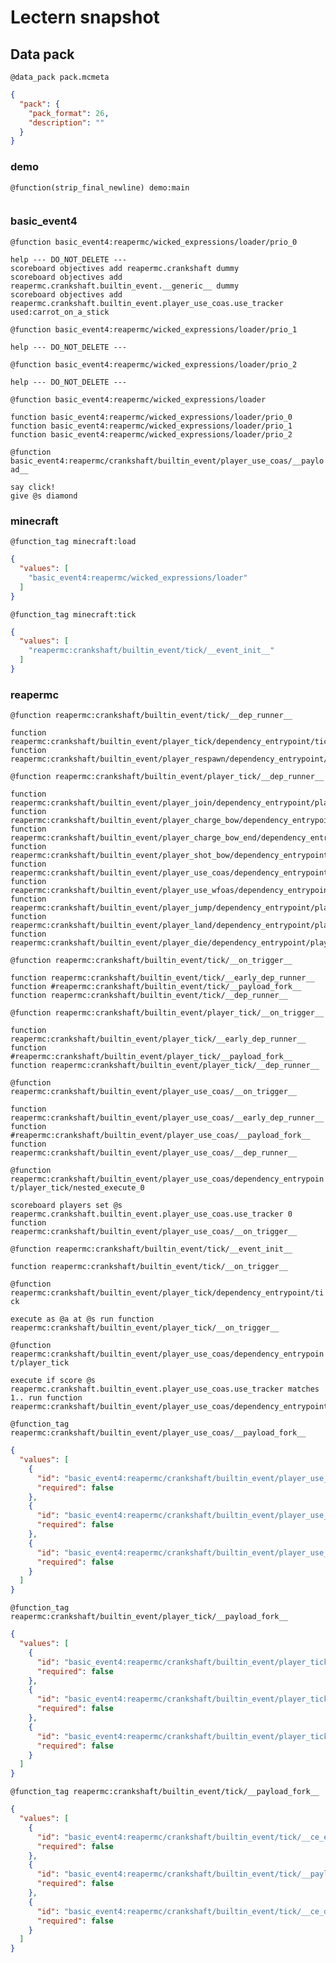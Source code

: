 # Lectern snapshot

## Data pack

`@data_pack pack.mcmeta`

```json
{
  "pack": {
    "pack_format": 26,
    "description": ""
  }
}
```

### demo

`@function(strip_final_newline) demo:main`

```mcfunction

```

### basic_event4

`@function basic_event4:reapermc/wicked_expressions/loader/prio_0`

```mcfunction
help --- DO_NOT_DELETE ---
scoreboard objectives add reapermc.crankshaft dummy
scoreboard objectives add reapermc.crankshaft.builtin_event.__generic__ dummy
scoreboard objectives add reapermc.crankshaft.builtin_event.player_use_coas.use_tracker used:carrot_on_a_stick
```

`@function basic_event4:reapermc/wicked_expressions/loader/prio_1`

```mcfunction
help --- DO_NOT_DELETE ---
```

`@function basic_event4:reapermc/wicked_expressions/loader/prio_2`

```mcfunction
help --- DO_NOT_DELETE ---
```

`@function basic_event4:reapermc/wicked_expressions/loader`

```mcfunction
function basic_event4:reapermc/wicked_expressions/loader/prio_0
function basic_event4:reapermc/wicked_expressions/loader/prio_1
function basic_event4:reapermc/wicked_expressions/loader/prio_2
```

`@function basic_event4:reapermc/crankshaft/builtin_event/player_use_coas/__payload__`

```mcfunction
say click!
give @s diamond
```

### minecraft

`@function_tag minecraft:load`

```json
{
  "values": [
    "basic_event4:reapermc/wicked_expressions/loader"
  ]
}
```

`@function_tag minecraft:tick`

```json
{
  "values": [
    "reapermc:crankshaft/builtin_event/tick/__event_init__"
  ]
}
```

### reapermc

`@function reapermc:crankshaft/builtin_event/tick/__dep_runner__`

```mcfunction
function reapermc:crankshaft/builtin_event/player_tick/dependency_entrypoint/tick
function reapermc:crankshaft/builtin_event/player_respawn/dependency_entrypoint/tick
```

`@function reapermc:crankshaft/builtin_event/player_tick/__dep_runner__`

```mcfunction
function reapermc:crankshaft/builtin_event/player_join/dependency_entrypoint/player_tick
function reapermc:crankshaft/builtin_event/player_charge_bow/dependency_entrypoint/player_tick
function reapermc:crankshaft/builtin_event/player_charge_bow_end/dependency_entrypoint/player_tick
function reapermc:crankshaft/builtin_event/player_shot_bow/dependency_entrypoint/player_tick
function reapermc:crankshaft/builtin_event/player_use_coas/dependency_entrypoint/player_tick
function reapermc:crankshaft/builtin_event/player_use_wfoas/dependency_entrypoint/player_tick
function reapermc:crankshaft/builtin_event/player_jump/dependency_entrypoint/player_tick
function reapermc:crankshaft/builtin_event/player_land/dependency_entrypoint/player_tick
function reapermc:crankshaft/builtin_event/player_die/dependency_entrypoint/player_tick
```

`@function reapermc:crankshaft/builtin_event/tick/__on_trigger__`

```mcfunction
function reapermc:crankshaft/builtin_event/tick/__early_dep_runner__
function #reapermc:crankshaft/builtin_event/tick/__payload_fork__
function reapermc:crankshaft/builtin_event/tick/__dep_runner__
```

`@function reapermc:crankshaft/builtin_event/player_tick/__on_trigger__`

```mcfunction
function reapermc:crankshaft/builtin_event/player_tick/__early_dep_runner__
function #reapermc:crankshaft/builtin_event/player_tick/__payload_fork__
function reapermc:crankshaft/builtin_event/player_tick/__dep_runner__
```

`@function reapermc:crankshaft/builtin_event/player_use_coas/__on_trigger__`

```mcfunction
function reapermc:crankshaft/builtin_event/player_use_coas/__early_dep_runner__
function #reapermc:crankshaft/builtin_event/player_use_coas/__payload_fork__
function reapermc:crankshaft/builtin_event/player_use_coas/__dep_runner__
```

`@function reapermc:crankshaft/builtin_event/player_use_coas/dependency_entrypoint/player_tick/nested_execute_0`

```mcfunction
scoreboard players set @s reapermc.crankshaft.builtin_event.player_use_coas.use_tracker 0
function reapermc:crankshaft/builtin_event/player_use_coas/__on_trigger__
```

`@function reapermc:crankshaft/builtin_event/tick/__event_init__`

```mcfunction
function reapermc:crankshaft/builtin_event/tick/__on_trigger__
```

`@function reapermc:crankshaft/builtin_event/player_tick/dependency_entrypoint/tick`

```mcfunction
execute as @a at @s run function reapermc:crankshaft/builtin_event/player_tick/__on_trigger__
```

`@function reapermc:crankshaft/builtin_event/player_use_coas/dependency_entrypoint/player_tick`

```mcfunction
execute if score @s reapermc.crankshaft.builtin_event.player_use_coas.use_tracker matches 1.. run function reapermc:crankshaft/builtin_event/player_use_coas/dependency_entrypoint/player_tick/nested_execute_0
```

`@function_tag reapermc:crankshaft/builtin_event/player_use_coas/__payload_fork__`

```json
{
  "values": [
    {
      "id": "basic_event4:reapermc/crankshaft/builtin_event/player_use_coas/__ce_early_dep_runner__",
      "required": false
    },
    {
      "id": "basic_event4:reapermc/crankshaft/builtin_event/player_use_coas/__payload__",
      "required": false
    },
    {
      "id": "basic_event4:reapermc/crankshaft/builtin_event/player_use_coas/__ce_dep_runner__",
      "required": false
    }
  ]
}
```

`@function_tag reapermc:crankshaft/builtin_event/player_tick/__payload_fork__`

```json
{
  "values": [
    {
      "id": "basic_event4:reapermc/crankshaft/builtin_event/player_tick/__ce_early_dep_runner__",
      "required": false
    },
    {
      "id": "basic_event4:reapermc/crankshaft/builtin_event/player_tick/__payload__",
      "required": false
    },
    {
      "id": "basic_event4:reapermc/crankshaft/builtin_event/player_tick/__ce_dep_runner__",
      "required": false
    }
  ]
}
```

`@function_tag reapermc:crankshaft/builtin_event/tick/__payload_fork__`

```json
{
  "values": [
    {
      "id": "basic_event4:reapermc/crankshaft/builtin_event/tick/__ce_early_dep_runner__",
      "required": false
    },
    {
      "id": "basic_event4:reapermc/crankshaft/builtin_event/tick/__payload__",
      "required": false
    },
    {
      "id": "basic_event4:reapermc/crankshaft/builtin_event/tick/__ce_dep_runner__",
      "required": false
    }
  ]
}
```
